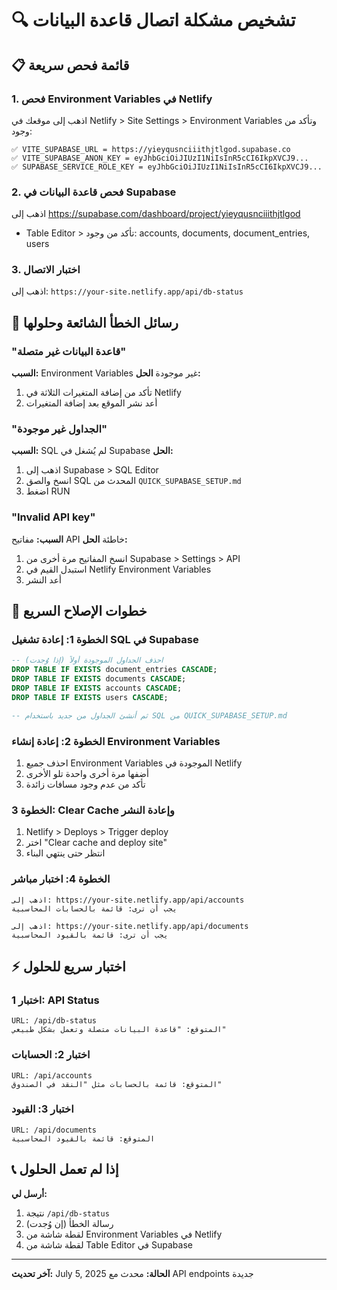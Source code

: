 # 🔍 تشخيص مشكلة اتصال قاعدة البيانات

## 📋 قائمة فحص سريعة

### 1. فحص Environment Variables في Netlify
اذهب إلى موقعك في Netlify > Site Settings > Environment Variables وتأكد من وجود:

```
✅ VITE_SUPABASE_URL = https://yieyqusnciiithjtlgod.supabase.co
✅ VITE_SUPABASE_ANON_KEY = eyJhbGciOiJIUzI1NiIsInR5cCI6IkpXVCJ9...
✅ SUPABASE_SERVICE_ROLE_KEY = eyJhbGciOiJIUzI1NiIsInR5cCI6IkpXVCJ9...
```

### 2. فحص قاعدة البيانات في Supabase
اذهب إلى https://supabase.com/dashboard/project/yieyqusnciiithjtlgod
- Table Editor > تأكد من وجود: accounts, documents, document_entries, users

### 3. اختبار الاتصال
اذهب إلى: `https://your-site.netlify.app/api/db-status`

## 🚨 رسائل الخطأ الشائعة وحلولها

### "قاعدة البيانات غير متصلة"
**السبب:** Environment Variables غير موجودة
**الحل:**
1. تأكد من إضافة المتغيرات الثلاثة في Netlify
2. أعد نشر الموقع بعد إضافة المتغيرات

### "الجداول غير موجودة"  
**السبب:** SQL لم يُشغل في Supabase
**الحل:**
1. اذهب إلى Supabase > SQL Editor
2. انسخ والصق SQL المحدث من `QUICK_SUPABASE_SETUP.md`
3. اضغط RUN

### "Invalid API key"
**السبب:** مفاتيح API خاطئة
**الحل:**
1. انسخ المفاتيح مرة أخرى من Supabase > Settings > API
2. استبدل القيم في Netlify Environment Variables
3. أعد النشر

## 🔧 خطوات الإصلاح السريع

### الخطوة 1: إعادة تشغيل SQL في Supabase
```sql
-- احذف الجداول الموجودة أولاً (إذا وُجدت)
DROP TABLE IF EXISTS document_entries CASCADE;
DROP TABLE IF EXISTS documents CASCADE;
DROP TABLE IF EXISTS accounts CASCADE;
DROP TABLE IF EXISTS users CASCADE;

-- ثم أنشئ الجداول من جديد باستخدام SQL من QUICK_SUPABASE_SETUP.md
```

### الخطوة 2: إعادة إنشاء Environment Variables
1. احذف جميع Environment Variables الموجودة في Netlify
2. أضفها مرة أخرى واحدة تلو الأخرى
3. تأكد من عدم وجود مسافات زائدة

### الخطوة 3: Clear Cache وإعادة النشر
1. Netlify > Deploys > Trigger deploy
2. اختر "Clear cache and deploy site"
3. انتظر حتى ينتهي البناء

### الخطوة 4: اختبار مباشر
```
اذهب إلى: https://your-site.netlify.app/api/accounts
يجب أن ترى: قائمة بالحسابات المحاسبية

اذهب إلى: https://your-site.netlify.app/api/documents  
يجب أن ترى: قائمة بالقيود المحاسبية
```

## ⚡ اختبار سريع للحلول

### اختبار 1: API Status
```
URL: /api/db-status
المتوقع: "قاعدة البيانات متصلة وتعمل بشكل طبيعي"
```

### اختبار 2: الحسابات
```  
URL: /api/accounts
المتوقع: قائمة بالحسابات مثل "النقد في الصندوق"
```

### اختبار 3: القيود
```
URL: /api/documents
المتوقع: قائمة بالقيود المحاسبية
```

## 📞 إذا لم تعمل الحلول

**أرسل لي:**
1. نتيجة `/api/db-status`
2. رسالة الخطأ (إن وُجدت)
3. لقطة شاشة من Environment Variables في Netlify
4. لقطة شاشة من Table Editor في Supabase

---
**آخر تحديث:** July 5, 2025
**الحالة:** محدث مع API endpoints جديدة
